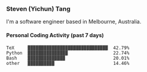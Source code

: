 ### Steven (Yichun) Tang

I'm a software engineer based in Melbourne, Australia.

#### Personal Coding Activity (past 7 days)
```
TeX     ▓▓▓▓▓▓▓▓▓▓▓▓▓▓▓▓▓▓▓▓▓▓▓▓▓▓▓▓▓▓  42.79%
Python  ▓▓▓▓▓▓▓▓▓▓▓▓▓▓▓                 22.74%
Bash    ▓▓▓▓▓▓▓▓▓▓▓▓▓▓                  20.01%
other   ▓▓▓▓▓▓▓▓▓▓                      14.46%
```
